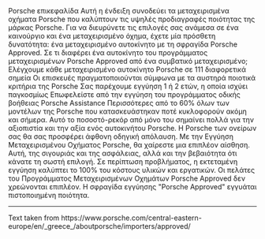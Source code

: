 <p-headline>
  Porsche επικεφαλίδα
</p-headline>

<p-text class="spacing-mt-32">
  Αυτή η ένδειξη συνοδεύει τα μεταχειρισμένα οχήματα Porsche που καλύπτουν τις υψηλές προδιαγραφές ποιότητας της μάρκας Porsche. Για να διευρύνετε τις επιλογές σας ανάμεσα σε ένα καινούργιο και ένα μεταχειρισμένο όχημα, έχετε μία πρόσθετη δυνατότητα: ένα μεταχειρισμένο αυτοκίνητο με τη σφραγίδα Porsche Approved.
</p-text>

<p-text class="spacing-mt-16">
  Σε τι διαφέρει ένα αυτοκίνητο του προγράμματος μεταχειρισμένων Porsche Approved από ένα συμβατικό μεταχειρισμένο;
</p-text>
 
<p-text>
  Ελέγχουμε κάθε μεταχειρισμένο αυτοκίνητο Porsche σε 111 διαφορετικά σημεία
</p-text>
<p-text>
  Οι επισκευές πραγματοποιούνται σύμφωνα με τα αυστηρά ποιοτικά κριτήρια της Porsche
</p-text>
<p-text>
  Σας παρέχουμε εγγύηση 1 ή 2 ετών, η οποία ισχύει παγκοσμίως
</p-text>
<p-text>
  Επωφελείστε από την εγγύηση του προγράμματος οδικής βοήθειας Porsche Assistance
</p-text>
  
<p-text class="spacing-mt-16">
  Περισσότερες από το 60% όλων των μοντέλων της Porsche που κατασκευάστηκαν ποτέ κυκλοφορούν ακόμη και σήμερα. Αυτό το ποσοστό-ρεκόρ από μόνο του σημαίνει πολλά για την αξιοπιστία και την αξία ενός αυτοκινήτου Porsche.
</p-text>

<p-text class="spacing-mt-16">
  Η Porsche των ονείρων σας θα σας προσφέρει άφθονη οδηγική απόλαυση. Με την Εγγύηση Μεταχειρισμένου Οχήματος Porsche, θα χαίρεστε μια επιπλέον αίσθηση. Αυτή, της σιγουριάς και της ασφάλειας, αλλά και την βεβαιότητα ότι κάνατε τη σωστή επιλογή. Σε περίπτωση προβλήματος, η εκτεταμένη εγγύηση καλύπτει το 100% του κόστους υλικών και εργατικών. Οι πελάτες του Προγράμματος Μεταχειρισμένων Οχημάτων Porsche Approved δεν χρεώνονται επιπλέον.
</p-text>

<p-text class="spacing-mt-16">
  Η σφραγίδα εγγύησης "Porsche Approved" εγγυάται πιστοποιημένη ποιότητα.
</p-text>

---

<p-text size="x-small">
  Text taken from https://www.porsche.com/central-eastern-europe/en/_greece_/aboutporsche/importers/approved/
</p-text>
